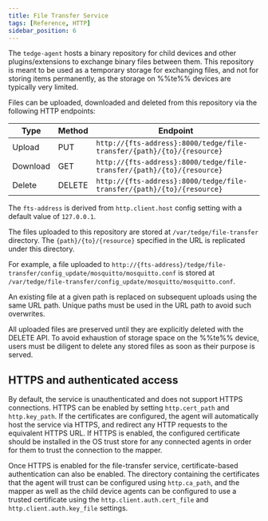 ```yaml
---
title: File Transfer Service
tags: [Reference, HTTP]
sidebar_position: 6
---
```


The `tedge-agent` hosts a binary repository for child devices and other plugins/extensions to exchange binary files between them.
This repository is meant to be used as a temporary storage for exchanging files, and not for storing items permanently,
as the storage on %%te%% devices are typically very limited.

Files can be uploaded, downloaded and deleted from this repository via the following HTTP endpoints:

|Type|Method|Endpoint|
|----|------|--------|
|Upload|PUT|`http://{fts-address}:8000/tedge/file-transfer/{path}/{to}/{resource}`|
|Download|GET|`http://{fts-address}:8000/tedge/file-transfer/{path}/{to}/{resource}`|
|Delete|DELETE|`http://{fts-address}:8000/tedge/file-transfer/{path}/{to}/{resource}`|

The `fts-address` is derived from `http.client.host` config setting with a default value of `127.0.0.1`.

The files uploaded to this repository are stored at `/var/tedge/file-transfer` directory.
The `{path}/{to}/{resource}` specified in the URL is replicated under this directory.

For example, a file uploaded to `http://{fts-address}/tedge/file-transfer/config_update/mosquitto/mosquitto.conf`
is stored at `/var/tedge/file-transfer/config_update/mosquitto/mosquitto.conf`.

An existing file at a given path is replaced on subsequent uploads using the same URL path.
Unique paths must be used in the URL path to avoid such overwrites.

All uploaded files are preserved until they are explicitly deleted with the DELETE API.
To avoid exhaustion of storage space on the %%te%% device,
users must be diligent to delete any stored files as soon as their purpose is served.

## HTTPS and authenticated access
By default, the service is unauthenticated and does not support HTTPS connections.
HTTPS can be enabled by setting `http.cert_path` and `http.key_path`.
If the certificates are configured, the agent will automatically host the service via HTTPS, and redirect any
HTTP requests to the equivalent HTTPS URL.
If HTTPS is enabled, the configured certificate should be installed in the OS trust store for any connected agents
in order for them to trust the connection to the mapper.

Once HTTPS is enabled for the file-transfer service, certificate-based authentication can also be enabled.
The directory containing the certificates that the agent will trust can be configured using `http.ca_path`,
and the mapper as well as the child device agents can be configured to use a trusted certificate using the
`http.client.auth.cert_file` and `http.client.auth.key_file` settings.
